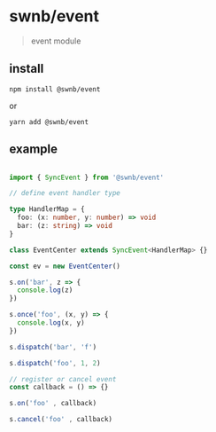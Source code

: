 # swnb/event

> event module

## install

```shell
npm install @swnb/event
```

or

```shell
yarn add @swnb/event
```

## example

```typescript

import { SyncEvent } from '@swnb/event'

// define event handler type

type HandlerMap = {
  foo: (x: number, y: number) => void
  bar: (z: string) => void
}

class EventCenter extends SyncEvent<HandlerMap> {}

const ev = new EventCenter()

s.on('bar', z => {
  console.log(z)
})

s.once('foo', (x, y) => {
  console.log(x, y)
})

s.dispatch('bar', 'f')

s.dispatch('foo', 1, 2)

// register or cancel event
const callback = () => {}

s.on('foo' , callback)

s.cancel('foo' , callback)
```
